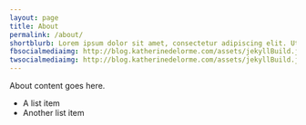```yaml
---
layout: page
title: About
permalink: /about/
shortblurb: Lorem ipsum dolor sit amet, consectetur adipiscing elit. Ut ornare ut felis ac venenatis. Sed tempor blandit pellentesque.
fbsocialmediaimg: http://blog.katherinedelorme.com/assets/jekyllBuild.jpg
twsocialmediaimg: http://blog.katherinedelorme.com/assets/jekyllBuild.jpg
---
```


About content goes here.

* A list item
* Another list item
